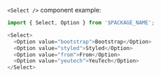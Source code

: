`<Select />` component example:

```js
import { Select, Option } from '$PACKAGE_NAME';

<Select>
  <Option value="bootstrap">Bootstrap</Option>
  <Option value="styled">Styled</Option>
  <Option value="from">From</Option>
  <Option value="yeutech">YeuTech</Option>
</Select>
```
